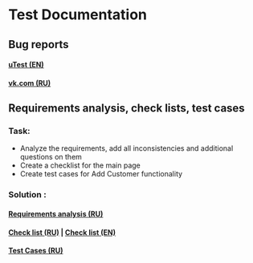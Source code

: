 # Test Documentation

## Bug reports
#### [uTest (EN)](bug_reports_u.csv)
#### [vk.com (RU)](bug_reports_vk.csv)

## Requirements analysis, check lists, test cases
### Task:
 - Analyze the requirements, add all inconsistencies and additional questions on them
 - Create a checklist for the main page
 - Create test cases for Add Customer functionality 
### Solution :
#### [Requirements analysis (RU)](guru99_telecom_requirements.pdf)
#### [Check list (RU)](checklist_ru.pdf) | [Check list (EN)](checklist_ru.pdf)
#### [Test Cases (RU)](test_cases.pdf)

